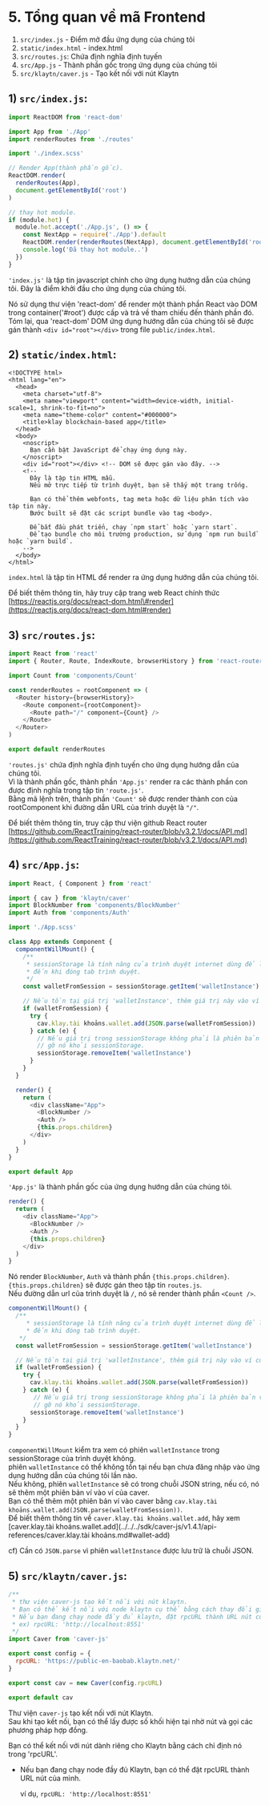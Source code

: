 # 5. Tổng quan về mã Frontend <a id="5-frontend-code-overview"></a>

1. `src/index.js` - Điểm mở đầu ứng dụng của chúng tôi
2. `static/index.html` - index.html
3. `src/routes.js`: Chứa định nghĩa định tuyến
4. `src/App.js` - Thành phần gốc trong ứng dụng của chúng tôi
5. `src/klaytn/caver.js` - Tạo kết nối với nút Klaytn

## 1\) `src/index.js`: <a id="1-src-index-js"></a>

```javascript
import ReactDOM from 'react-dom'

import App from './App'
import renderRoutes from './routes'

import './index.scss'

// Render App(thành phần gốc).
ReactDOM.render(
  renderRoutes(App),
  document.getElementById('root')
)

// thay hot module.
if (module.hot) {
  module.hot.accept('./App.js', () => {
    const NextApp = require('./App').default
    ReactDOM.render(renderRoutes(NextApp), document.getElementById('root'))
    console.log('Đã thay hot module..')
  })
}
```

`'index.js'` là tập tin javascript chính cho ứng dụng hướng dẫn của chúng tôi. Đây là điểm khởi đầu cho ứng dụng của chúng tôi.

Nó sử dụng thư viện 'react-dom' để render một thành phần React vào DOM trong container\('\#root'\) được cấp và trả về tham chiếu đến thành phần đó. Tóm lại, qua 'react-dom' DOM ứng dụng hướng dẫn của chúng tôi sẽ được gán thành `<div id="root"></div>` trong file `public/index.html`.

## 2\) `static/index.html`: <a id="2-static-index-html"></a>

```markup
<!DOCTYPE html>
<html lang="en">
  <head>
    <meta charset="utf-8">
    <meta name="viewport" content="width=device-width, initial-scale=1, shrink-to-fit=no">
    <meta name="theme-color" content="#000000">
    <title>klay blockchain-based app</title>
  </head>
  <body>
    <noscript>
      Bạn cần bật JavaScript để chạy ứng dụng này.
    </noscript>
    <div id="root"></div> <!-- DOM sẽ được gán vào đây. -->
    <!--
      Đây là tập tin HTML mẫu.
      Nếu mở trực tiếp từ trình duyệt, bạn sẽ thấy một trang trống.

      Bạn có thể thêm webfonts, tag meta hoặc dữ liệu phân tích vào tập tin này.
      Bước built sẽ đặt các script bundle vào tag <body>.

      Để bắt đầu phát triển, chạy `npm start` hoặc `yarn start`.
      Để tạo bundle cho môi trường production, sử dụng `npm run build` hoặc `yarn build`.
    -->
  </body>
</html>
```

`index.html` là tập tin HTML để render ra ứng dụng hướng dẫn của chúng tôi.

Để biết thêm thông tin, hãy truy cập trang web React chính thức [https://reactjs.org/docs/react-dom.html\#render](https://reactjs.org/docs/react-dom.html#render)

## 3\) `src/routes.js`: <a id="3-src-routes-js"></a>

```javascript
import React from 'react'
import { Router, Route, IndexRoute, browserHistory } from 'react-router'

import Count from 'components/Count'

const renderRoutes = rootComponent => (
  <Router history={browserHistory}>
    <Route component={rootComponent}>
      <Route path="/" component={Count} />
    </Route>
  </Router>
)

export default renderRoutes
```

`'routes.js'` chứa định nghĩa định tuyến cho ứng dụng hướng dẫn của chúng tôi.  
Vì là thành phần gốc, thành phần `'App.js'` render ra các thành phần con được định nghĩa trong tập tin `'route.js'`.  
Bằng mã lệnh trên, thành phần `'Count'` sẽ được render thành con của rootComponent khi đường dẫn URL của trình duyệt là `"/"`.

Để biết thêm thông tin, truy cập thư viện github React router [https://github.com/ReactTraining/react-router/blob/v3.2.1/docs/API.md](https://github.com/ReactTraining/react-router/blob/v3.2.1/docs/API.md)

## 4\) `src/App.js`: <a id="4-src-app-js"></a>

```javascript
import React, { Component } from 'react'

import { cav } from 'klaytn/caver'
import BlockNumber from 'components/BlockNumber'
import Auth from 'components/Auth'

import './App.scss'

class App extends Component {
  componentWillMount() {
    /**
     * sessionStorage là tính năng của trình duyệt internet dùng để lưu trữ dữ liệu
     * đến khi đóng tab trình duyệt.
     */
    const walletFromSession = sessionStorage.getItem('walletInstance')

    // Nếu tồn tại giá trị 'walletInstance', thêm giá trị này vào ví của caver
    if (walletFromSession) {
      try {
        cav.klay.tài khoảns.wallet.add(JSON.parse(walletFromSession))
      } catch (e) {
        // Nếu giá trị trong sessionStorage không phải là phiên bản ví hợp lệ,
        // gỡ nó khỏi sessionStorage.
        sessionStorage.removeItem('walletInstance')
      }
    }
  }

  render() {
    return (
      <div className="App">
        <BlockNumber />
        <Auth />
        {this.props.children}
      </div>
    )
  }
}

export default App
```

`'App.js'` là thành phần gốc của ứng dụng hướng dẫn của chúng tôi.

```javascript
render() {
  return (
    <div className="App">
      <BlockNumber />
      <Auth />
      {this.props.children}
    </div>
  )
}
```

Nó render `BlockNumber`, `Auth` và thành phần `{this.props.children}`.  
`{this.props.children}` sẽ được gán theo tập tin `routes.js`.  
Nếu đường dẫn url của trình duyệt là `/`, nó sẽ render thành phần `<Count />`.

```javascript
componentWillMount() {
  /**
     * sessionStorage là tính năng của trình duyệt internet dùng để lưu trữ dữ liệu
     * đến khi đóng tab trình duyệt.
   */
  const walletFromSession = sessionStorage.getItem('walletInstance')

  // Nếu tồn tại giá trị 'walletInstance', thêm giá trị này vào ví của caver
  if (walletFromSession) {
    try {
      cav.klay.tài khoảns.wallet.add(JSON.parse(walletFromSession))
    } catch (e) {
       // Nếu giá trị trong sessionStorage không phải là phiên bản ví hợp lệ,
       // gỡ nó khỏi sessionStorage.
      sessionStorage.removeItem('walletInstance')
    }
  }
}
```

`componentWillMount` kiểm tra xem có phiên `walletInstance` trong sessionStorage của trình duyệt không.  
phiên `walletInstance` có thể không tồn tại nếu bạn chưa đăng nhập vào ứng dụng hướng dẫn của chúng tôi lần nào.  
Nếu không, phiên `walletInstance` sẽ có trong chuỗi JSON string, nếu có, nó sẽ thêm một phiên bản ví vào ví của caver.  
Bạn có thể thêm một phiên bản ví vào caver bằng `cav.klay.tài khoảns.wallet.add(JSON.parse(walletFromSession))`.  
Để biết thêm thông tin về `caver.klay.tài khoảns.wallet.add`, hãy xem [caver.klay.tài khoảns.wallet.add](../../../sdk/caver-js/v1.4.1/api-references/caver.klay.tài khoảns.md#wallet-add)

cf\) Cần có `JSON.parse` vì phiên `walletInstance` được lưu trữ là chuỗi JSON.

## 5\) `src/klaytn/caver.js`: <a id="5-src-klaytn-caver-js"></a>

```javascript
/**
 * thư viện caver-js tạo kết nối với nút klaytn.
 * Bạn có thể kết nối với node klaytn cụ thể bằng cách thay đổi giá trị của 'rpcURL'.
 * Nếu bạn đang chạy node đầy đủ klaytn, đặt rpcURL thành URL nút của mình.
 * ex) rpcURL: 'http://localhost:8551'
 */
import Caver from 'caver-js'

export const config = {
  rpcURL: 'https://public-en-baobab.klaytn.net/'
}

export const cav = new Caver(config.rpcURL)

export default cav
```

Thư viện `caver-js` tạo kết nối với nút Klaytn.  
Sau khi tạo kết nối, bạn có thể lấy được số khối hiện tại nhờ nút và gọi các phương pháp hợp đồng.

Bạn có thể kết nối với nút dành riêng cho Klaytn bằng cách chỉ định nó trong 'rpcURL'.

* Nếu bạn đang chạy node đầy đủ Klaytn, bạn có thể đặt rpcURL thành URL nút của mình.

  ví dụ, `rpcURL: 'http://localhost:8551'`  


